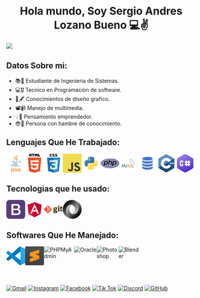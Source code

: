 <div>
<h1 align ="center"> Hola mundo, Soy Sergio Andres Lozano Bueno 💻✌️ </h1>
</div>

<img src="https://github.com/SergiusYT/SergiusYT/blob/main/banner.gif">



<h2>Datos Sobre mi:</h2>

- 📚📖 Estudiante de Ingenieria de Sistemas.
- 💻🎖️ Tecnico en Programación de software.
- 🎨🖋️ Conocimientos de diseño grafico.
- 📽️📹 Manejo de multimedia.
- 💡🧠 Pensamiento emprendedor.
- 😎🧐 Persona con hambre de conocimiento.


<h2>Lenguajes Que He Trabajado:</h2>

<div>
<img align="left" alt="Java" width="50px" src="https://github.com/github/explore/raw/main/topics/java/java.png" />

<img align="left" alt="HTML5" width="50px" src="https://github.com/github/explore/raw/main/topics/html/html.png" />

<img align="left" alt="CSS3" width="50px" src="https://github.com/github/explore/raw/main/topics/css/css.png" />

<img align="left" alt="JavaScript" width="50px" src="https://github.com/github/explore/raw/main/topics/javascript/javascript.png" />

<img align="left" alt="Python" width="50px" src="https://github.com/github/explore/raw/main/topics/python/python.png" />

<img align="left" alt="PHP" width="50px" src="https://github.com/github/explore/raw/main/topics/php/php.png" />

<img align="left" alt="MySQL" width="50px" src="https://github.com/github/explore/raw/main/topics/mysql/mysql.png" />

<img align="left" alt="MySQL" width="50px" src="https://github.com/github/explore/raw/main/topics/sql/sql.png" />

<img align="left" alt="C++" width="50px" src="https://github.com/github/explore/raw/main/topics/cpp/cpp.png" />

<img align="left" alt="C#" width="50px" src="https://github.com/github/explore/raw/main/topics/csharp/csharp.png" />

</div>

<br><br><br> 


<h2>Tecnologias que he usado:</h2>
<div>
<img align="left" alt="Bootstrap" width="50px" src="https://github.com/github/explore/raw/main/topics/bootstrap/bootstrap.png" />
    
<img align="left" alt="Angular" width="50px" src="https://github.com/github/explore/raw/main/topics/angular/angular.png" />
    
<img align="left" alt="Git" width="50px" src="https://github.com/github/explore/raw/main/topics/git/git.png" />
    
<img align="left" alt="JSON" width="50px" src="https://github.com/github/explore/raw/main/topics/json/json.png" />
    
</div>

<br><br><br> 

<h2>Softwares Que He Manejado:</h2>
<div>
<img align="left" alt="Visual Studio Code" width="50px" src="https://github.com/github/explore/raw/main/topics/visual-studio-code/visual-studio-code.png" />
    
<img align="left" alt="Sublime Text" width="50px" src="https://github.com/github/explore/raw/main/topics/sublime-text/sublime-text.png" />

<img align="left" alt="PHPMyAdmin" width="80px" src="https://upload.wikimedia.org/wikipedia/commons/9/95/PhpMyAdmin_logo.png" />
    
<img align="left" alt="Oracle" width="60px" src="https://encrypted-tbn0.gstatic.com/images?q=tbn:ANd9GcSkiZL1Ar7xAHHVu5CbcRBshhjdGdnuAzDsF5Zvv0k7Tw&s" />

<img align="left" alt="Photoshop" width="58px" src="https://encrypted-tbn0.gstatic.com/images?q=tbn:ANd9GcTq_OIcvt_9h8vKbB2-R0vqsc-RVoaX53Vl4-vkQ_Ln0A&s" />
    
<img align="left" alt="Blender" width="55px" src="https://w7.pngwing.com/pngs/772/151/png-transparent-blender-logo-tech-companies-thumbnail.png" />

</div>


<br><br><br>  <br>  <br>  <br> 
[![Gmail](https://img.shields.io/badge/%3A-Gmail-%2316b81b?logo=gmail)](mailto:sergiolozanobueno2005@gmail.com) [![Instagram](https://img.shields.io/badge/:-Instagram-red?logo=instagram)](https://instagram.com/sergio_andres_lozano_?igshid=OGQ5ZDc2ODk2ZA==)  [![Facebook](https://img.shields.io/badge/%3A-Facebook-blue?logo=facebook)](https://www.facebook.com/sergioandres.lozanobuenos.7?mibextid=ZbWKwL)   [![Tik Tok](https://img.shields.io/badge/%3A-Tik%20Tok-gray?logo=tiktok)](https://www.tiktok.com/@sergiusyt007?_t=8gALdL1rk5F&_r=1) [![Discord](https://img.shields.io/badge/%3A-Discord-%234437b3?logo=discord)](https://discordapp.com/users/755600862780588084)  [![GitHub](https://img.shields.io/badge/%3A-GitHub-black?logo=github)](https://github.com/SergiusYT) 


